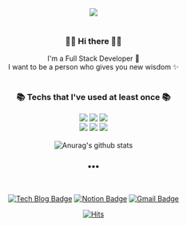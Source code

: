 
<div align=center>
<img src="https://capsule-render.vercel.app/api?type=slice&color=timeGradient&height=250&section=header&text=EunaKim&fontSize=90&animation=fadeIn" /><br><br>
	
###  👋🏻 Hi there 👋🏻 <br>
  I'm a Full Stack Developer 🌱 <br>
  I want to be a person who gives you new wisdom ✨ <br><br>
	
### 📚 Techs that I've used at least once 📚 <br>
<img src="https://img.shields.io/badge/Java-007396?style=flat-square&logo=Java&logoColor=white"/></a>
<img src="https://img.shields.io/badge/Python-3766AB?style=flat-square&logo=Python&logoColor=white"/></a>
<img src="https://img.shields.io/badge/Django-092E20?style=flat-square&logo=Django&logoColor=white"/></a> <br>
<img src="https://img.shields.io/badge/HTML5-E34F26?style=flat-square&logo=HTML5&logoColor=white"/></a>
<img src="https://img.shields.io/badge/CSS3-1572B6?style=flat-square&logo=CSS3&logoColor=white"/></a>
<img src="https://img.shields.io/badge/JavaScript-F7DF1E?style=flat-square&logo=JavaScript&logoColor=white"/></a>
<br><br>
![Anurag's github stats](https://github-readme-stats.vercel.app/api?username=Eunag63&&show_icons=true&theme=tokyonight)
<br>
### •••
<br>

[![Tech Blog Badge](http://img.shields.io/badge/TechBlog-F37440?style=flat-square&logo=Teradata&logoColor=white&link=https://bcoding-lab.tistory.com/)](https://bcoding-lab.tistory.com/)
[![Notion Badge](https://img.shields.io/badge/-Notion-000000?style=flat-square&logo=Notion&logoColor=white&link=https://www.notion.so/51d08316113c4298ba074b067558f738)](https://www.notion.so/51d08316113c4298ba074b067558f738)
[![Gmail Badge](https://img.shields.io/badge/Gmail-d14836?style=flat-square&logo=Gmail&logoColor=white&link=mailto:eunag39@gmail.com)](mailto:eunag39@gmail.com)
  
[![Hits](https://hits.seeyoufarm.com/api/count/incr/badge.svg?url=https%3A%2F%2Fgithub.com%2Feunag63%2Fhit-counter&count_bg=%2379C83D&title_bg=%23555555&icon=&icon_color=%23E7E7E7&title=hits&edge_flat=false)](https://hits.seeyoufarm.com)<br><br>

</div>

